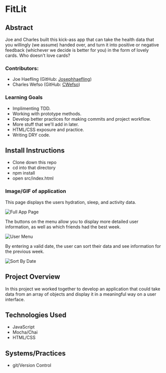 # FitLit

## Abstract

  Joe and Charles built this kick-ass app that can take the health data that you willingly (we assume) handed over, and turn it into positive or negative feedback (whichever we decide is better for you) in the form of lovely cards. Who doesn't love cards?

### Contributors:
  - Joe Haefling (GitHub: [Josephhaefling](https://github.com/Josephhaefling))
  - Charles Wefso (GitHub: [CWefso](https://github.com/cwefso))

### Learning Goals

  - Implimenting TDD.
  - Working with prototype methods.
  - Develop better practices for making commits and project workflow.
  - More stuff that we'll add in later.
  - HTML/CSS exposure and practice.
  - Writing DRY code.

## Install Instructions

  - Clone down this repo
  - cd into that directory
  - npm install
  - open src/index.html

### Image/GIF of application

This page displays the users hydration, sleep, and activity data.

![Full App Page](https://i.gyazo.com/fc9db3e4aadd4685828e9be8f00d3f1b.gif)

The buttons on the menu allow you to display more detailed user information, as well as which friends had the best week.

![User Menu](https://i.gyazo.com/f7af040d341ca9267176dd252061b207.gif)

By entering a valid date, the user can sort their data and see information for the previous week.

![Sort By Date](https://i.gyazo.com/885681dc75bd9f21f7b96b26473acfee.gif)

## Project Overview

  In this project we worked together to develop an application that could take data from an array of objects and display it in a meaningful way on a user interface.


## Technologies Used

  - JavaScript
  - Mocha/Chai
  - HTML/CSS

## Systems/Practices

  - git/Version Control
